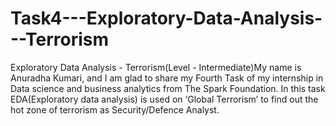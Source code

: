 # Task4---Exploratory-Data-Analysis---Terrorism
Exploratory Data Analysis - Terrorism(Level - Intermediate)My name is Anuradha Kumari, and I am glad to share my Fourth Task of my internship in Data science and business analytics from The Spark Foundation. In this task EDA(Exploratory data analysis) is used on ‘Global Terrorism’ to find out the hot zone of terrorism as Security/Defence Analyst.
